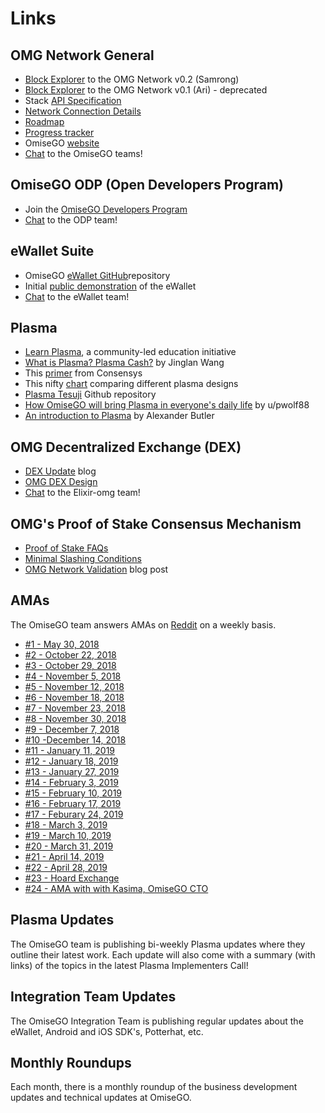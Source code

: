 # Links

## OMG Network General

* [Block Explorer](http://quest.samrong.omg.network/) to the OMG Network v0.2 (Samrong)
* [Block Explorer](http://quest.omg.network/) to the OMG Network v0.1 (Ari) - deprecated
* Stack [API Specification](https://developer.omisego.co/elixir-omg/)
* [Network Connection Details](https://github.com/omisego/dev-portal/blob/master/guides/network_endpoints.md) 
* [Roadmap](https://blog.omisego.network/omisego-roadmap-update-25075416d6f1)
* [Progress tracker](https://github.com/buildOMG/tracker/projects/1) 
* OmiseGO [website](https://omisego.network/)
* [Chat](https://gitter.im/omisego/Lobby) to the OmiseGO teams!

## OmiseGO ODP (Open Developers Program)

* Join the [OmiseGO Developers Program](https://developer.omisego.co)
* [Chat](https://gitter.im/omisego/omisego-odp) to the ODP team!

## eWallet Suite

* OmiseGO [eWallet GitHub](https://github.com/omisego/ewallet/blob/master/assets/provider_setup.jpg)repository
* Initial [public demonstration](https://www.reddit.com/r/omise_go/comments/8wnhjq/demo_ewallet_admin_panel/%C2%A0) of the eWallet
* [Chat](https://gitter.im/omisego/ewallet) to the eWallet team!

## Plasma

* [Learn Plasma](https://www.learnplasma.org/), a community-led education initiative
* [What is Plasma? Plasma Cash?](https://medium.com/crypto-economics/what-is-plasma-plasma-cash-6fbbef784a) by Jinglan Wang
* This [primer](https://media.consensys.net/the-state-of-plasma-1-6b48c1e4b295) from Consensys
* This nifty [chart](https://www.learnplasma.org/en/learn/compare.html) comparing different plasma designs
* [Plasma Tesuji](https://github.com/omisego/elixir-omg/blob/develop/docs/tesuji_blockchain_design.md) Github repository
* [How OmiseGO will bring Plasma in everyone's daily life](https://blog.goodaudience.com/how-omisego-will-bring-plasma-in-everyones-daily-life-45c9d81a3258) by u/pwolf88
* [An introduction to Plasma](https://medium.com/@acb_/plasma-8bba7e1b1d0f) by Alexander Butler

## OMG Decentralized Exchange (DEX)

* [DEX Update](https://blog.omisego.network/omg-dex-update-6245812a7b2d) blog
* [OMG DEX Design](https://github.com/omisego/elixir-omg/blob/develop/docs/dex_design.md)
* [Chat](https://gitter.im/omisego/elixir-omg) to the Elixir-omg team!

## OMG's Proof of Stake Consensus Mechanism

* [Proof of Stake FAQs](https://github.com/ethereum/wiki/wiki/Proof-of-Stake-FAQs)
* [Minimal Slashing Conditions](https://medium.com/@VitalikButerin/minimal-slashing-conditions-20f0b500fc6c)
* [OMG Network Validation](https://blog.omisego.network/omg-network-validation-f935523086db) blog post

## AMAs

The OmiseGO team answers AMAs on [Reddit](https://www.reddit.com/r/omise_go/) on a weekly basis. 

- [#1 - May 30, 2018](https://www.reddit.com/r/omise_go/comments/8l26cg/official_question_thread_for_omisego_ama_1/)
- [#2 - October 22, 2018](https://www.reddit.com/r/omise_go/comments/9qemoy/omisego_ama_2_october_22_2018/)
- [#3 - October 29, 2018](https://www.reddit.com/r/omise_go/comments/9sag1u/omisego_ama_3_october_29_2018/)
- [#4 - November 5, 2018](https://www.reddit.com/r/omise_go/comments/9ubemn/omisego_ama_4_november_5_2018/)
- [#5 - November 12, 2018](https://www.reddit.com/r/omise_go/comments/9wbfxe/omisego_ama_5_november_12_2018/)
- [#6 - November 18, 2018](https://www.reddit.com/r/omise_go/comments/9y464i/omisego_ama_6_november_18_2018/)
- [#7 - November 23, 2018](https://www.reddit.com/r/omise_go/comments/9zuwfc/omisego_ama_7_november_23_2018/)
- [#8 - November 30, 2018](https://www.reddit.com/r/omise_go/comments/a1yzns/omisego_ama_8_november_30_2018/)
- [#9 - December 7, 2018](https://www.reddit.com/r/omise_go/comments/a47365/omisego_ama_9_december_7_2018/)
- [#10 -December 14, 2018 ](https://www.reddit.com/r/omise_go/comments/a6cpcw/omisego_ama_10_december_14_2018/)
- [#11 - January 11, 2019](https://www.reddit.com/r/omise_go/comments/a8jnpf/omisego_ama_11_january_11_2019/)
- [#12 - January 18, 2019](https://www.reddit.com/r/omise_go/comments/af715o/omisego_ama_12_january_18_2019/)
- [#13 - January 27, 2019](https://www.reddit.com/r/omise_go/comments/ahtf13/omisego_ama_13_january_27_2019/)
- [#14 - February 3, 2019](https://www.reddit.com/r/omise_go/comments/aki87n/omisego_ama_14_february_3_2019/)
- [#15 - February 10, 2019](https://www.reddit.com/r/omise_go/comments/amxl2e/omisego_ama_15_february_10_2019/)
- [#16 - February 17, 2019](https://www.reddit.com/r/omise_go/comments/apertx/omisego_ama_16_february_17_2019/)
- [#17 - Feburary 24, 2019](https://www.reddit.com/r/omise_go/comments/arw0et/omisego_ama_17_february_24_2019/)
- [#18 - March 3, 2019](https://www.reddit.com/r/omise_go/comments/auj7jh/omisego_ama_18_march_3_2019/)
- [#19 - March 10, 2019](https://www.reddit.com/r/omise_go/comments/ax5uc7/omisego_ama_19_march_10_2019/)
- [#20 - March 31, 2019](https://www.reddit.com/r/omise_go/comments/b2fjqg/omisego_ama_20_march_31_2019/)
- [#21 - April 14, 2019](https://www.reddit.com/r/omise_go/comments/b8st96/omisego_ama_21_april_14_2019/)
- [#22 - April 28, 2019](https://www.reddit.com/r/omise_go/comments/bcnmud/omisego_ama_22_april_28_2019/)
- [#23 - Hoard Exchange](https://www.reddit.com/r/omise_go/comments/bji6pt/omisego_ama_23_hoard_exchange/)
- [#24 - AMA with with Kasima, OmiseGO CTO](https://www.reddit.com/r/omise_go/comments/c1tv6u/omisego_ama_24_with_with_kasima_omisego_cto/)

## Plasma Updates

The OmiseGO team is publishing bi-weekly Plasma updates where they outline their latest work. Each update will also come with a summary (with links) of the topics in the latest Plasma Implementers Call!

## Integration Team Updates

The OmiseGO Integration Team is publishing regular updates about the eWallet, Android and iOS SDK's, Potterhat, etc.

## Monthly Roundups

Each month, there is a monthly roundup of the business development updates and technical updates at OmiseGO.


